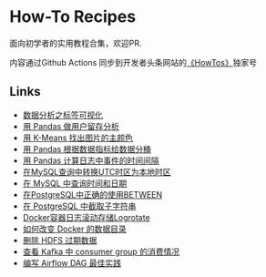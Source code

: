 # How-To Recipes

面向初学者的实用教程合集，欢迎PR.

内容通过Github Actions 同步到开发者头条网站的[《HowTos》](https://toutiao.io/subjects/455423)独家号

## Links

- [数据分析之标签可视化](https://toutiao.io/posts/cyvbdog)
- [用 Pandas 做用户留存分析](https://toutiao.io/posts/13jbibt)
- [用 K-Means 找出图片的主颜色](https://toutiao.io/posts/gkz574j)
- [用 Pandas 根据数据指标给数据分桶](https://toutiao.io/posts/9f3gljk)
- [用 Pandas 计算日志中事件的时间间隔](https://toutiao.io/posts/o73tkeh)
- [在MySQL查询中转换UTC时区为本地时区](https://toutiao.io/posts/5boznpo)
- [在 MySQL 中查询时间和日期](https://toutiao.io/posts/i71sj4o)
- [在PostgreSQL中正确的使用BETWEEN](https://toutiao.io/posts/2rum3hb)
- [在 PostgreSQL 中截取子字符串](https://toutiao.io/posts/eov94gx)
- [Docker容器日志滚动存储Logrotate](https://toutiao.io/posts/aho8gq2)
- [如何改变 Docker 的数据目录](https://toutiao.io/posts/etee1wd)
- [删除 HDFS 过期数据](https://toutiao.io/posts/hou04k8)
- [查看 Kafka 中 consumer group 的消费情况](https://toutiao.io/posts/lutyps6)
- [编写 Airflow DAG 最佳实践](https://toutiao.io/posts/dm9t00k)
